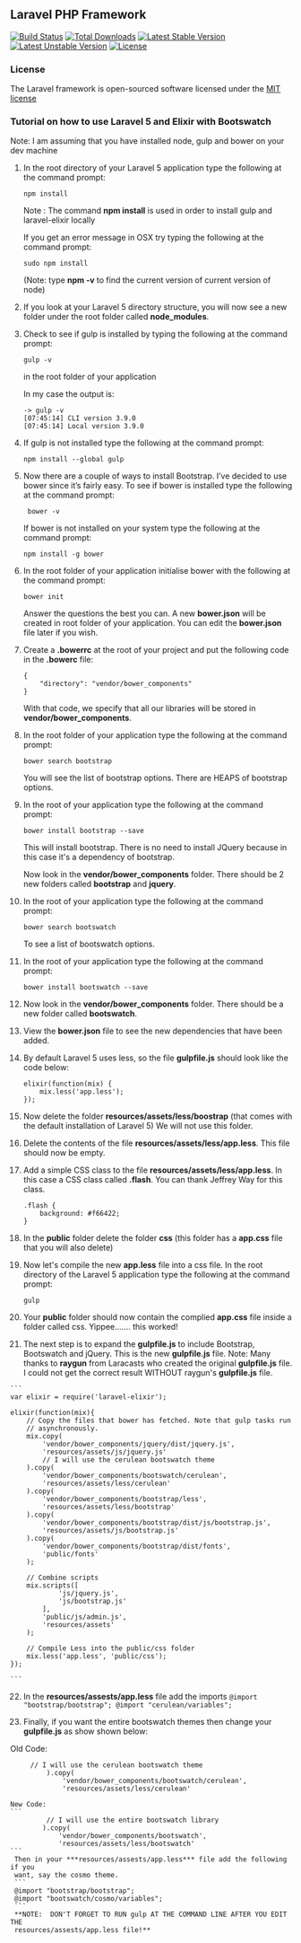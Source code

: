 ## Laravel PHP Framework

[![Build Status](https://travis-ci.org/laravel/framework.svg)](https://travis-ci.org/laravel/framework)
[![Total Downloads](https://poser.pugx.org/laravel/framework/downloads.svg)](https://packagist.org/packages/laravel/framework)
[![Latest Stable Version](https://poser.pugx.org/laravel/framework/v/stable.svg)](https://packagist.org/packages/laravel/framework)
[![Latest Unstable Version](https://poser.pugx.org/laravel/framework/v/unstable.svg)](https://packagist.org/packages/laravel/framework)
[![License](https://poser.pugx.org/laravel/framework/license.svg)](https://packagist.org/packages/laravel/framework)

### License

The Laravel framework is open-sourced software licensed under the [MIT license](http://opensource.org/licenses/MIT)

### Tutorial on how to use Laravel 5 and Elixir with Bootswatch

Note:  I am assuming that you have installed node, gulp and bower on your dev machine

1. In the root directory of your Laravel 5 application type the following at the command prompt: 
	```
	npm install
    ```
	Note : The command **npm install** 
    is used in order to install gulp and laravel-elixir locally

	If you get an error message in OSX try typing the following at the command prompt:
	```
	sudo npm install
    ```
   (Note:  type **npm -v** to find the current version of current version of node)
 
2.  If you look at your Laravel 5 directory structure, you will now see a new folder under
 	the root folder called **node_modules**.

3.  Check to see if gulp is installed by typing the following at the command prompt: 
    ```
	gulp -v
	```
	in the root folder of your application

    In my case the output is:
	```
	-> gulp -v
	[07:45:14] CLI version 3.9.0
	[07:45:14] Local version 3.9.0
	```
	
4.  If gulp is not installed type the following at the command prompt:
	```	
	npm install --global gulp
	```
	
5. Now there are a couple of ways to install Bootstrap. I’ve decided to use bower since it’s fairly easy.
   To see if bower is installed type the following at the command prompt:
   ```
   	bower -v
   ```
   If bower is not installed on your system type the following at the command prompt:
   ```
   npm install -g bower
   ```
   
6. In the root folder of your application initialise bower with the following at the command prompt:
   ```
   bower init
   ```
   Answer the questions the best you can.  A new **bower.json** will be created in root folder
   of your application.  You can edit the **bower.json** file later if you wish.

7. Create a **.bowerrc** at the root of your project and put the following code in the **.bowerc** file:
	```
	{
		"directory": "vendor/bower_components"
	}
	```
    With that code, we specify that all our libraries will be stored in **vendor/bower_components**.

8.  In the root folder of your application type the following at the command prompt:
    ```
	bower search bootstrap
	```
	You will see the list of bootstrap options.  There are HEAPS of bootstrap options.

9.  In the root of your application type the following at the command prompt:
    ```
	bower install bootstrap --save
    ```
	This will install bootstrap. There is no need to install JQuery because in this 
	case it's a dependency of bootstrap.

	Now look in the **vendor/bower_components** folder.  There should be
	2 new folders called **bootstrap** and **jquery**.

10. In the root of your application type the following at the command prompt:
    ```
	bower search bootswatch
    ```
	To see a list of bootswatch options.


11. In the root of your application type the following at the command prompt:
	```	
	bower install bootswatch --save
    ```

12.  Now look in the **vendor/bower_components** folder.  There should be
	 a new folder called **bootswatch**.

13. View the **bower.json** file to see the new dependencies that have been added.


14. By default Laravel 5 uses less, so the file **gulpfile.js** should look like
    the code below:
    ```
    elixir(function(mix) {
    	mix.less('app.less');
    });
    ```
    
15. Now delete the folder **resources/assets/less/boostrap** (that comes with the default installation of Laravel 5)
 	 We will not use this folder.

16. Delete the contents of the file **resources/assets/less/app.less**.  This file should now
 	 be empty.

17. Add a simple CSS class to the file **resources/assets/less/app.less**. 
    In this case a CSS class called **.flash**.  You can thank Jeffrey Way for this class.
    ```
    .flash {
        background: #f66422;
    } 
    ```

18. In the **public** folder delete the folder **css** (this folder has a **app.css** file that you will
    also delete)


19. Now let's compile the new **app.less** file into a css file.  In the root directory of the Laravel 5
 	application type the following at the command prompt:
    ```
 	gulp
    ```
    
20.  Your **public** folder should now contain the complied **app.css** file inside
     a folder called css.  Yippee....... this worked!

21.  The next step is to expand the **gulpfile.js** to include Bootstrap, Bootswatch and
     jQuery.  This is the new **gulpfile.js** file.
     Note:  Many thanks to **raygun** from Laracasts who created the original **gulpfile.js** file.
            I could not get the correct result WITHOUT raygun's **gulpfile.js** file.

    ```
    var elixir = require('laravel-elixir');
    
    elixir(function(mix){
        // Copy the files that bower has fetched. Note that gulp tasks run
        // asynchronously. 
        mix.copy(
            'vendor/bower_components/jquery/dist/jquery.js',
            'resources/assets/js/jquery.js'
            // I will use the cerulean bootswatch theme
        ).copy(
            'vendor/bower_components/bootswatch/cerulean',
            'resources/assets/less/cerulean'
        ).copy(
            'vendor/bower_components/bootstrap/less',
            'resources/assets/less/bootstrap'
        ).copy(
            'vendor/bower_components/bootstrap/dist/js/bootstrap.js',
            'resources/assets/js/bootstrap.js'
        ).copy(
            'vendor/bower_components/bootstrap/dist/fonts',
            'public/fonts'
        );

        // Combine scripts
        mix.scripts([
                'js/jquery.js',
                'js/bootstrap.js'
            ],
            'public/js/admin.js',
            'resources/assets'
        );

        // Compile Less into the public/css folder
        mix.less('app.less', 'public/css');
    });
    
	```

22.  In the **resources/assests/app.less** file add the imports
	```
	@import "bootstrap/bootstrap";
	@import "cerulean/variables";
	```

23. Finally, if you want the entire bootswatch themes then change your **gulpfile.js**
   as show shown below:


   Old Code:
   ```
        // I will use the cerulean bootswatch theme
		    ).copy(
		        'vendor/bower_components/bootswatch/cerulean',
		        'resources/assets/less/cerulean'
   ```
    New Code:
    ```
    	     // I will use the entire bootswatch library
    		).copy(
        		'vendor/bower_components/bootswatch',
        		'resources/assets/less/bootswatch'
    ```
     Then in your ***resources/assests/app.less*** file add the following if you
     want, say the cosmo theme.
     ```
     @import "bootstrap/bootstrap";
     @import "bootswatch/cosmo/variables";
     ```
     **NOTE:  DON'T FORGET TO RUN gulp AT THE COMMAND LINE AFTER YOU EDIT THE
     resources/assests/app.less file!**